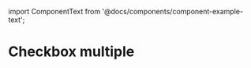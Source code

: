 import ComponentText from '@docs/components/component-example-text';

# Checkbox multiple

<ComponentText />
